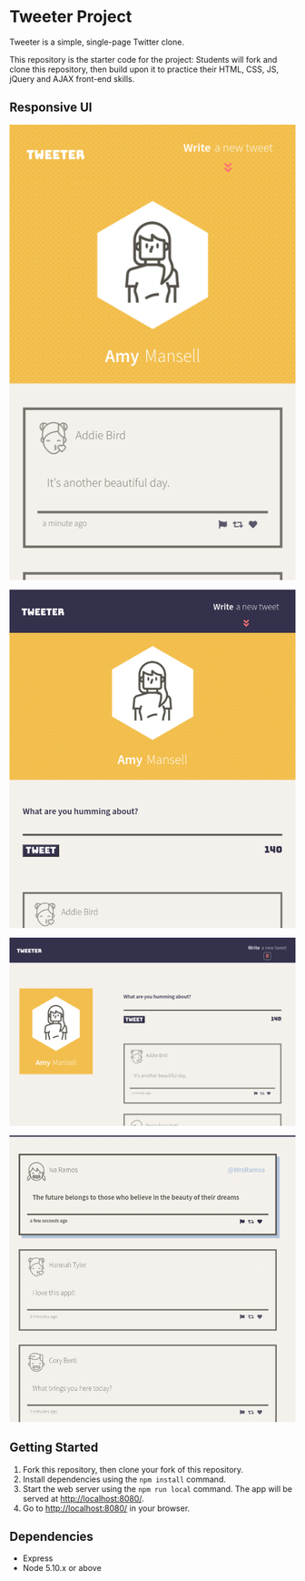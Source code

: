 # Tweeter Project

Tweeter is a simple, single-page Twitter clone.

This repository is the starter code for the project: Students will fork and clone this repository, then build upon it to practice their HTML, CSS, JS, jQuery and AJAX front-end skills.

## Responsive UI

!["Mobile Version"](https://github.com/jyxgao/tweeter/blob/master/docs/tweeter_mobile.png?raw=true)

!["Ipad Version"](https://github.com/jyxgao/tweeter/blob/master/docs/tweeter_medium.png?raw=true)

!["Desktop Version"](https://github.com/jyxgao/tweeter/blob/master/docs/tweeter_desktop.png?raw=true)

!["User generated Tweets"](https://github.com/jyxgao/tweeter/blob/master/docs/tweeter_tweets.jpg?raw=true)

## Getting Started

1. Fork this repository, then clone your fork of this repository.
2. Install dependencies using the `npm install` command.
3. Start the web server using the `npm run local` command. The app will be served at <http://localhost:8080/>.
4. Go to <http://localhost:8080/> in your browser.

## Dependencies

- Express
- Node 5.10.x or above
